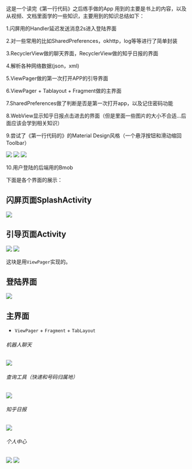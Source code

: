 这是一个读完《第一行代码》之后练手做的App
用到的主要是书上的内容，以及从视频、文档里面学的一些知识，主要用到的知识总结如下：

1.闪屏用的Handler延迟发送消息2s进入登陆界面

2.对一些常用的比如SharedPreferences，okhttp，log等等进行了简单封装

3.RecyclerView做的聊天界面，RecyclerView做的知乎日报的界面

4.解析各种网络数据(json，xml)

5.ViewPager做的第一次打开APP的引导界面

6.ViewPager + Tablayout + Fragment做的主界面

7.SharedPreferences做了判断是否是第一次打开app，以及记住密码功能

8.WebView显示知乎日报点击进去的界面（但是里面一些图片的大小不合适...后面应该会学到相关知识）

9.尝试了《第一行代码的》的Material Design风格（一个悬浮按钮和滑动缩回Toolbar）

![](https://upload-images.jianshu.io/upload_images/13852523-1cd5b8c0c1f4875f.png?imageMogr2/auto-orient/strip%7CimageView2/2/w/1240)
![](https://upload-images.jianshu.io/upload_images/13852523-fa87e383e5db4269.png?imageMogr2/auto-orient/strip%7CimageView2/2/w/1240)
![](https://upload-images.jianshu.io/upload_images/13852523-8dc2e7b1bcd02562.png?imageMogr2/auto-orient/strip%7CimageView2/2/w/1240)

10.用户登陆的后端用的Bmob



下面是各个界面的展示：
## 闪屏页面SplashActivity
![](https://upload-images.jianshu.io/upload_images/13852523-a0ddeb59fab77f32.png?imageMogr2/auto-orient/strip%7CimageView2/2/w/1240)

## 引导页面Activity
![](https://upload-images.jianshu.io/upload_images/13852523-344d2509ebc905e3.png?imageMogr2/auto-orient/strip%7CimageView2/2/w/1240)
![](https://upload-images.jianshu.io/upload_images/13852523-0db17fc541b371a4.png?imageMogr2/auto-orient/strip%7CimageView2/2/w/1240)

这块是用`ViewPager`实现的。

## 登陆界面
![](https://upload-images.jianshu.io/upload_images/13852523-33b85a273dc32d6e.png?imageMogr2/auto-orient/strip%7CimageView2/2/w/1240)


## 主界面
- `ViewPager` + `Fragment` + `TabLayout`

###### 机器人聊天
![](https://upload-images.jianshu.io/upload_images/13852523-89c311227be1d270.png?imageMogr2/auto-orient/strip%7CimageView2/2/w/1240)


###### 查询工具（快递和号码归属地）
![](https://upload-images.jianshu.io/upload_images/13852523-8e842577aa3a9ed0.png?imageMogr2/auto-orient/strip%7CimageView2/2/w/1240)

###### 知乎日报
![](https://upload-images.jianshu.io/upload_images/13852523-c297cc05bec96d7f.png?imageMogr2/auto-orient/strip%7CimageView2/2/w/1240)

###### 个人中心
![](https://upload-images.jianshu.io/upload_images/13852523-dbce6044d3cdd9c2.png?imageMogr2/auto-orient/strip%7CimageView2/2/w/1240)
![](https://upload-images.jianshu.io/upload_images/13852523-ff6f509089fc130e.png?imageMogr2/auto-orient/strip%7CimageView2/2/w/1240)
